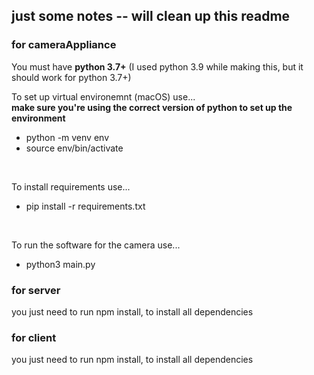 ## just some notes -- will clean up this readme

### for cameraAppliance
You must have **python 3.7+** (I used python 3.9 while making this, but it should work for python 3.7+)

To set up virtual environemnt (macOS) use...
<br/>
**make sure you're using the correct version of python to set up the environment**
<br/>
- python -m venv env
- source env/bin/activate

<br/>

To install requirements use...
- pip install -r requirements.txt

<br/>

To run the software for the camera use... <br/>
- python3 main.py

### for server

you just need to run
npm install, to install all dependencies

### for client

you just need to run
npm install, to install all dependencies
